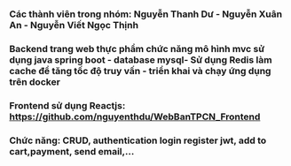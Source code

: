 ### Các thành viên trong nhóm: Nguyễn Thanh Dư - Nguyễn Xuân An - Nguyễn Viết Ngọc Thịnh
### Backend trang web thực phẩm chức năng mô hình mvc sử dụng java spring boot - database mysql- Sử dụng Redis làm cache để tăng tốc độ truy vấn - triển khai và chạy ứng dụng trên docker
### Frontend sử dụng Reactjs: https://github.com/nguyenthdu/WebBanTPCN_Frontend
### Chức năng: CRUD, authentication login register jwt, add to cart,payment, send email,...
